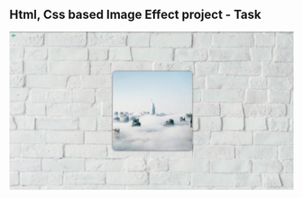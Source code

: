 Html, Css based Image Effect project - Task
---

![CssImageEffect](https://github.com/r4nd3l/CssImageEffect/blob/master/img/sample.gif)
